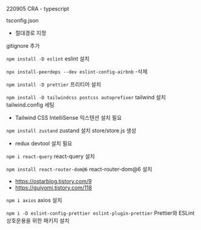 220905
CRA - typescript

tsconfig.json

-   절대경로 지정

gitignore 추가

`npm install -D eslint`
eslint 설치

`npx install-peerdeps --dev eslint-config-airbnb`
-삭제

`npm install -D prettier`
프리티어 설치

`npm install -D tailwindcss postcss autoprefixer`
tailwind 설치
tailwind.config 세팅

-   Tailwind CSS IntelliSense 익스텐션 설치 필요

`npm install zustand`
zustand 설치
store/store.js 생성
- redux devtool 설치 필요

`npm i react-query`
react-query 설치

`npm install react-router-dom@6`
react-router-dom@6 설치
-  https://ostarblog.tistory.com/9
-  https://guiyomi.tistory.com/118

`npm i axios`
axios 설치

`npm i -D eslint-config-prettier eslint-plugin-prettier`
Prettier와 ESLint 상호운용을 위한 패키지 설치  